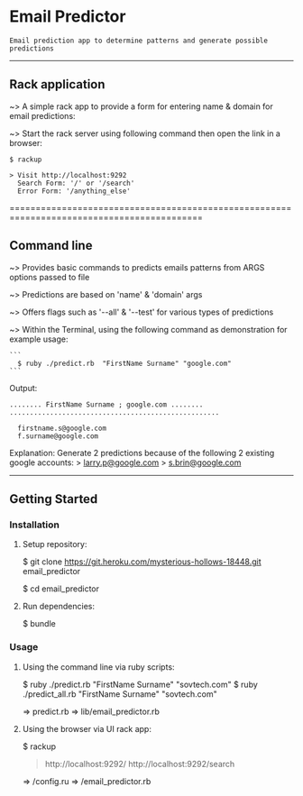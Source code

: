 # Email Predictor

    Email prediction app to determine patterns and generate possible predictions


********************************


## Rack application

  ~> A simple rack app to provide a form for entering name & domain for email predictions:

  ~> Start the rack server using following command then open the link in a browser:
  
    $ rackup 
  
    > Visit http://localhost:9292
      Search Form: '/' or '/search'
      Error Form: '/anything_else'
  

===========================================================================================

## Command line
  
  ~> Provides basic commands to predicts emails patterns from ARGS options passed to file

  ~> Predictions are based on 'name' & 'domain' args 
    
  ~> Offers flags such as '--all' & '--test' for various types of predictions
          
  ~> Within the Terminal, using the following command as demonstration for example usage:
  
    ```
      $ ruby ./predict.rb  "FirstName Surname" "google.com"
    ```
  
  Output:
      
    ........ FirstName Surname ; google.com ........
    ....................................................
    
      firstname.s@google.com
      f.surname@google.com


  Explanation: Generate 2 predictions because of the following 2 existing google accounts:
                >  larry.p@google.com
                >  s.brin@google.com


********************************

## Getting Started


### Installation

  1. Setup repository:

        $ git clone https://git.heroku.com/mysterious-hollows-18448.git email_predictor

        $ cd email_predictor
      
  2. Run dependencies:      

        $ bundle


### Usage

  1. Using the command line via ruby scripts:
  
      $ ruby ./predict.rb  "FirstName Surname" "sovtech.com"
      $ ruby ./predict_all.rb  "FirstName Surname" "sovtech.com"
      
      => predict.rb
      => lib/email_predictor.rb
      
      
  2. Using the browser via UI rack app:
  
      $ rackup
      
      > http://localhost:9292/
      > http://localhost:9292/search

      => /config.ru
      => /email_predictor.rb

